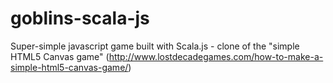 # goblins-scala-js

Super-simple javascript game built with Scala.js - clone of the "simple HTML5 Canvas game" (http://www.lostdecadegames.com/how-to-make-a-simple-html5-canvas-game/)
